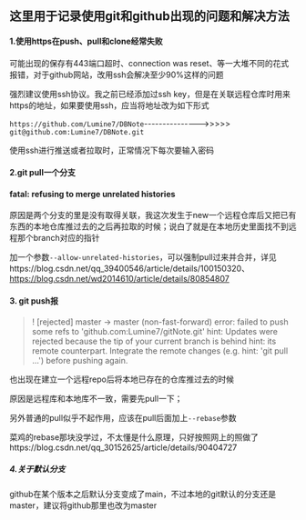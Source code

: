 ## 这里用于记录使用git和github出现的问题和解决方法

#### 1.使用https在push、pull和clone经常失败

可能出现的保存有443端口超时、connection was reset、等一大堆不同的花式报错，对于github网站，改用ssh会解决至少90%这样的问题

强烈建议使用ssh协议。我之前已经添加过ssh key，但是在关联远程仓库时用来https的地址，如果要使用ssh，应当将地址改为如下形式

`https://github.com/Lumine7/DBNote`--------------->>>>>` git@github.com:Lumine7/DBNote.git` 

使用ssh进行推送或者拉取时，正常情况下每次要输入密码

#### 2.git pull一个分支

#### fatal: refusing to merge unrelated histories

原因是两个分支的里是没有取得关联，我这次发生于new一个远程仓库后又把已有东西的本地仓库推过去的之后再拉取的时候；说白了就是在本地历史里面找不到远程那个branch对应的指针

加一个参数`--allow-unrelated-histories`，可以强制pull过来并合并，详见https://blog.csdn.net/qq_39400546/article/details/100150320、https://blog.csdn.net/wd2014610/article/details/80854807

#### 3. git push报

> ! [rejected]        master -> master (non-fast-forward)
> error: failed to push some refs to 'github.com:Lumine7/gitNote.git'
> hint: Updates were rejected because the tip of your current branch is behind
> hint: its remote counterpart. Integrate the remote changes (e.g.
> hint: 'git pull ...') before pushing again.

也出现在建立一个远程repo后将本地已存在的仓库推过去的时候

原因是远程库和本地库不一致，需要先pull一下；

另外普通的pull似乎不起作用，应该在pull后面加上`--rebase`参数

菜鸡的rebase那块没学过，不太懂是什么原理，只好按照网上的照做了https://blog.csdn.net/qq_30152625/article/details/90404727



##### 4.关于默认分支

github在某个版本之后默认分支变成了main，不过本地的git默认的分支还是master，建议将github那里也改为master